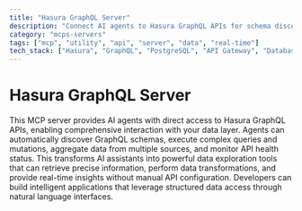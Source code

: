 ```yaml
---
title: "Hasura GraphQL Server"
description: "Connect AI agents to Hasura GraphQL APIs for schema discovery, query execution, and data aggregation."
category: "mcps-servers"
tags: ["mcp", "utility", "api", "server", "data", "real-time"]
tech_stack: ["Hasura", "GraphQL", "PostgreSQL", "API Gateway", "Database"]
---
```


# Hasura GraphQL Server

This MCP server provides AI agents with direct access to Hasura GraphQL APIs, enabling comprehensive interaction with your data layer. Agents can automatically discover GraphQL schemas, execute complex queries and mutations, aggregate data from multiple sources, and monitor API health status. This transforms AI assistants into powerful data exploration tools that can retrieve precise information, perform data transformations, and provide real-time insights without manual API configuration. Developers can build intelligent applications that leverage structured data access through natural language interfaces.
